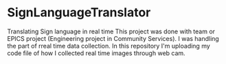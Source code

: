 # SignLanguageTranslator
Translating Sign language in real time
This project was done with team or EPICS project (Engineering project in Community Services).
I was handling the part of rreal time data collection.
In this repository I'm uploading my code file of how I collected real time images through web cam.
